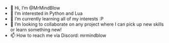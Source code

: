 - 👋 Hi, I’m @MrMindBlow
- 👀 I’m interested in Python and Lua
- 🌱 I’m currently learning all of my interests :P
- 💞️ I’m looking to collaborate on any project where I can pick up new skills or learn something new!
- 📫 How to reach me via Discord: mrmindblow

<!---
MrMindBlow/MrMindBlow is a ✨ special ✨ repository because its `README.md` (this file) appears on your GitHub profile.
You can click the Preview link to take a look at your changes.
--->
